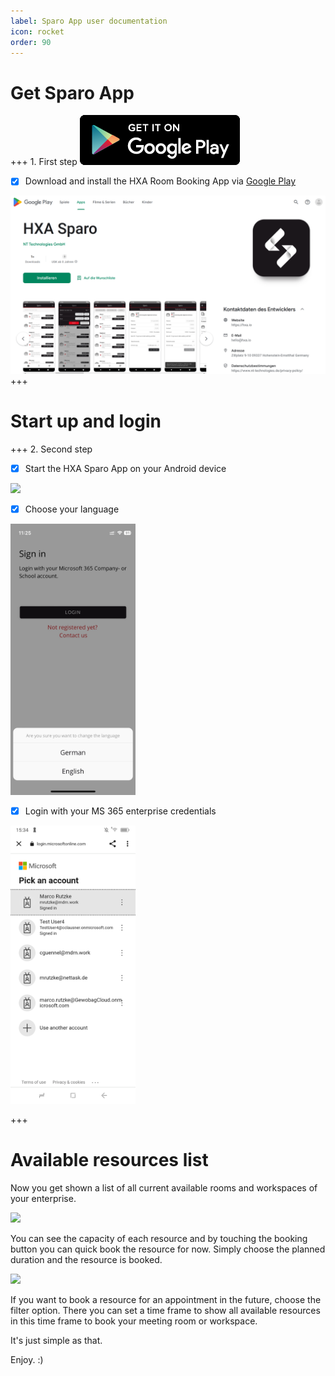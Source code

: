```yaml
---
label: Sparo App user documentation
icon: rocket
order: 90
---
```


# Get Sparo App

+++ 1. First step
[![](/images/playstore256x80.png)](https://play.google.com/store/apps/details?id=com.hxa.sparo)

- [x] Download and install the HXA Room Booking App via [Google Play](https://play.google.com/store/apps/details?id=com.hxa.sparo)

[![](/images/hxa.io_sparo_app_on_google_play.png)](https://play.google.com/store/apps/details?id=com.hxa.sparo)
+++

# Start up and login

+++ 2. Second step
- [x] Start the HXA Sparo App on your Android device

<img src="/images/hxa.io_sparo_sign.png" width="200">

- [x] Choose your language

<img src="/images/hxa.io_sparo_choose_language.png" width="200">

- [x] Login with your MS 365 enterprise credentials

<img src="/images/hxa.io_sparo_ms365_login.png" width="200">

+++

# Available resources list

Now you get shown a list of all current available rooms and workspaces of your enterprise.

<img src="/images//images/hxa.io_sparo_list.png" width="200">

You can see the capacity of each resource and by touching the booking button you can quick book the resource for now. Simply choose the planned duration and the resource is booked.

<img src="/images//images/hxa.io_sparo_list.png" width="200">

If you want to book a resource for an appointment in the future, choose the filter option. There you can set a time frame to show all available resources in this time frame to book your meeting room or workspace.

It's just simple as that.

Enjoy. :)